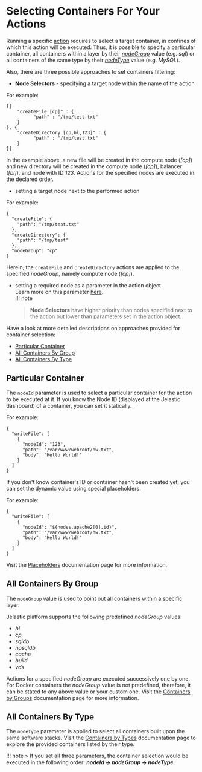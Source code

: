 # Selecting Containers For Your Actions

Running a specific [action](/reference/actions/) requires to select a target container, in confines of which this action will be executed. Thus, it is possible to specify a particular container, all containers within a layer by their [*nodeGroup*](/reference/container-types/#containers-by-groups-nodegroup) value (e.g. *sql*) or all containers of the same type by their [*nodeType*](/reference/container-types/#containers-by-types-nodetype) value (e.g. *MySQL*).      

Also, there are three possible approaches to set containers filtering:       

* **Node Selectors** - specifying a target node within the name of the action     

For example:  
```
[{
    "createFile [cp]" : {
          "path" : "/tmp/test.txt"
    }
}, {
    "createDirectory [cp,bl,123]" : {
          "path" : "/tmp/test.txt"
    }
}]
```
In the example above, a new file will be created in the compute node (*[cp]*) and new directory will be created in the compute node (*[cp]*), balancer (*[bl]*), and node with ID *123*. Actions for the specified nodes are executed in the declared order.       

* setting a target node next to the performed action     

For example:     
```
{
  "createFile": {
    "path": "/tmp/test.txt"
  },
  "createDirectory": {
    "path": "/tmp/test"
  },
  "nodeGroup": "cp"
}
``` 
Herein, the `createFile` and `createDirectory` actions are applied to the specified *nodeGroup*, namely compute node (*[cp]*).     
 
* setting a required node as a parameter in the action object     
Learn more on this parameter [here](/reference/actions/#custom-actions).      
!!! note 
    > **Node Selectors** have higher priority than nodes specified next to the action but lower than parameters set in the action object.     

Have a look at more detailed descriptions on approaches provided for container selection:          
- [Particular Container](#particular-container)   
- [All Containers By Group](#all-containers-by-group)    
- [All Containers By Type](#all-containers-by-type)   

## Particular Container   
The `nodeId` parameter is used to select a particular container for the action to be executed at it. If you know the Node ID (displayed at the Jelastic dashboard) of a container, you can set it statically.   
  
For example:     

```
{
  "writeFile": [
    {
      "nodeId": "123",
      "path": "/var/www/webroot/hw.txt",
      "body": "Hello World!"      
    }
  ]
}
```

If you don't know container's ID or container hasn't been created yet, you can set the dynamic value using special placeholders.     

For example:    

```
{
  "writeFile": [
    {
      "nodeId": "${nodes.apache2[0].id}",
      "path": "/var/www/webroot/hw.txt",
      "body": "Hello World!"
    }
  ]
}
```

Visit the [Placeholders](/reference/placeholders/) documentation page for more information.      

## All Containers By Group   
 
The `nodeGroup` value is used to point out all containers within a specific layer.   

Jelastic platform supports the following predefined *nodeGroup* values:     
- *bl*  
- *cp*  
- *sqldb*   
- *nosqldb*   
- *cache*  
- *build*   
- *vds*         

Actions for a specified *nodeGroup* are executed successively one by one. For Docker containers the *nodeGroup* value is not predefined, therefore, it can be stated to any above value or your custom one. Visit the [Containers by Groups](/reference/container-types/#containers-by-group) documentation page for more information.        

## All Containers By Type
The `nodeType` parameter is applied to select all containers built upon the same software stacks. Visit the [Containers by Types](/reference/container-types/) documentation page to explore the provided containers listed by their type.    	  

!!! note
    > If you set all three parameters, the container selection would be executed in the following order: <b>*_nodeId -> nodeGroup -> nodeType_*</b>. 
